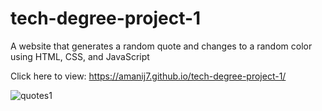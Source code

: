 # tech-degree-project-1
A website that generates a random quote and changes to a random color using HTML, CSS, and JavaScript

Click here to view: https://amanij7.github.io/tech-degree-project-1/

![quotes1](https://user-images.githubusercontent.com/35240086/127929246-f4599b6e-07ee-4f2f-95f6-e26e9b205737.jpeg)


